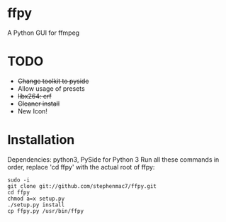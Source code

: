 ffpy
====

A Python GUI for ffmpeg

TODO
====

- ~~Change toolkit to pyside~~
- Allow usage of presets
- ~~libx264: crf~~
- ~~Cleaner install~~
- New Icon!

Installation
====

Dependencies: python3, PySide for Python 3
Run all these commands in order, replace 'cd ffpy' with the actual root of ffpy:

    sudo -i
    git clone git://github.com/stephenmac7/ffpy.git
    cd ffpy
    chmod a=x setup.py
    ./setup.py install
    cp ffpy.py /usr/bin/ffpy
